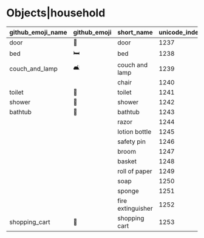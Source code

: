 # Objects|household

|github_emoji_name|github_emoji|short_name|unicode_index|
|---|---|---|---|
|door|:door:|door|1237|
|bed|:bed:|bed|1238|
|couch_and_lamp|:couch_and_lamp:|couch and lamp|1239|
|||chair|1240|
|toilet|:toilet:|toilet|1241|
|shower|:shower:|shower|1242|
|bathtub|:bathtub:|bathtub|1243|
|||razor|1244|
|||lotion bottle|1245|
|||safety pin|1246|
|||broom|1247|
|||basket|1248|
|||roll of paper|1249|
|||soap|1250|
|||sponge|1251|
|||fire extinguisher|1252|
|shopping_cart|:shopping_cart:|shopping cart|1253|
